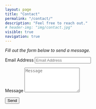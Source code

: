 ```yaml
---
layout: page
title: "Contact"
permalink: "/contact/"
description: "Feel free to reach out."
# header-img: "img/contact.jpg"
visible: true
navigation: true
---
```


*Fill out the form below to send a message.*

<div>
<!-- Contact Form - Enter your email address on line 19 of the mail/contact_me.php file to make this form work. -->
<!-- WARNING: Some web hosts do not allow emails to be sent through forms to common mail hosts like Gmail or Yahoo. It's recommended that you use a private domain email address! -->
<!-- NOTE: To use the contact form, your site must be on a live web host with PHP! The form will not work locally! -->
<form name="sentMessage" action="https://formspree.io/f/xnqlpgoo" method="POST" id="contactForm"
    novalidate>
        <div class="form-group">
            <label>Email Address</label>
            <input type="email" class="form-control" name="_replyto" placeholder="Email Address" id="email"
                required data-validation-required-message="Please enter your email address.">
            <p class="help-block text-danger"></p>
        </div>
        <div class="form-group">
            <label>Message</label>
            <textarea rows="5" class="form-control" name="body" placeholder="Message" id="message" required
                data-validation-required-message="Please enter a message."></textarea>
            <p class="help-block text-danger"></p>
        </div>
        <div class="form-group">
            <input type="submit" class="btn btn-default" value="Send" />
        </div>
    <input type="hidden" name="_next" value="//roxberry.dev/thanks/" />
    <input type="text" name="_gotcha" style="display:none" />
</form>
</div>

